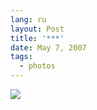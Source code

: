 ```yaml
---
lang: ru
layout: Post
title: '***'
date: May 7, 2007
tags:
  - photos
---
```


![](http://wow.sapegin.me/0h2i1B1p3F26/Sapegin-Artem-20D-2007-05-06-312-1275.jpg)
